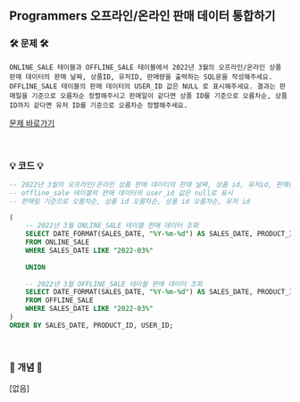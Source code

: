 ## Programmers 오프라인/온라인 판매 데이터 통합하기


### 🛠️ 문제 🛠️

```
ONLINE_SALE 테이블과 OFFLINE_SALE 테이블에서 2022년 3월의 오프라인/온라인 상품 판매 데이터의 판매 날짜, 상품ID, 유저ID, 판매량을 출력하는 SQL문을 작성해주세요. OFFLINE_SALE 테이블의 판매 데이터의 USER_ID 값은 NULL 로 표시해주세요. 결과는 판매일을 기준으로 오름차순 정렬해주시고 판매일이 같다면 상품 ID를 기준으로 오름차순, 상품ID까지 같다면 유저 ID를 기준으로 오름차순 정렬해주세요.
```

[문제 바로가기](https://school.programmers.co.kr/learn/courses/30/lessons/131537)

<br/>

### 💡 코드 💡

```sql
-- 2022년 3월의 오프라인/온라인 상품 판매 데이터의 판매 날짜, 상품 id, 유저id, 판매량
-- offline_sale 테이블의 판매 데이터의 user_id 값은 null로 표시
-- 판매일 기준으로 오름차순, 상품 id 오름차순, 상품 id 오름차순, 유저 id

(
    -- 2022년 3월 ONLINE_SALE 테이블 판매 데이터 조회
    SELECT DATE_FORMAT(SALES_DATE, "%Y-%m-%d") AS SALES_DATE, PRODUCT_ID, USER_ID, SALES_AMOUNT
    FROM ONLINE_SALE
    WHERE SALES_DATE LIKE "2022-03%"
    
    UNION
    
    -- 2022년 3월 OFFLINE_SALE 테이블 판매 데이터 조회
    SELECT DATE_FORMAT(SALES_DATE, "%Y-%m-%d") AS SALES_DATE, PRODUCT_ID, NULL AS USER_ID, SALES_AMOUNT
    FROM OFFLINE_SALE
    WHERE SALES_DATE LIKE "2022-03%"
)
ORDER BY SALES_DATE, PRODUCT_ID, USER_ID;
```

<br/>

### 📙 개념 📙

[없음]
